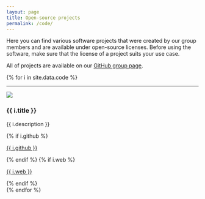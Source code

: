 ```yaml
---
layout: page
title: Open-source projects
permalink: /code/
---
```


Here you can find various software projects that were created by our group members and are available under open-source licenses. Before using the software, make sure that the license of a project suits your use case.

All of projects are available on our [GitHub group page](https://github.com/tudelft3d).

{% for i in site.data.code %}
<hr>
<div class="row">
  <div class="col-md-3">
    <img class="image" src="/img/{{ i.image }}"/>
  </div>
  <div class="col-md-9">
     <h3>{{ i.title }}</h3>
     <p>{{ i.description }}</p>
     {% if i.github %}
        <p><i class="fa fa-github"></i> <a href="{{ i.github }}">{{ i.github }}</a></p>
     {% endif %}
     {% if i.web %}
        <p><i class="fa fa-external-link"></i> <a href="{{ i.web }}">{{ i.web }}</a></p>
     {% endif %}
  </div>
</div>
{% endfor %}


